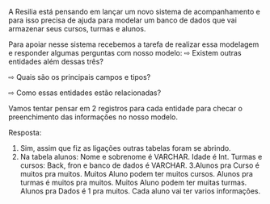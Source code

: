 A Resilia está pensando em lançar um novo sistema de acompanhamento e para isso precisa de ajuda para modelar um banco de dados que vai armazenar seus cursos, turmas e alunos.

Para apoiar nesse sistema recebemos a tarefa de realizar essa modelagem e responder algumas perguntas com nosso modelo:
⇨ Existem outras entidades além dessas três?

⇨ Quais são os principais campos e tipos?

⇨ Como essas entidades estão relacionadas?

Vamos tentar pensar em 2 registros para cada entidade para checar o preenchimento das informações no nosso modelo.


Resposta: 

1. Sim, assim que fiz as ligações outras tabelas foram se abrindo.
2. Na tabela alunos: Nome e sobrenome é VARCHAR. Idade é Int.
   Turmas e cursos: Back, fron e banco de dados é VARCHAR.
3.Alunos pra Curso é muitos pra muitos. Muitos Aluno podem ter muitos cursos.
  Alunos pra turmas é muitos pra muitos. Muitos Aluno podem ter muitas turmas.
  Alunos pra Dados é 1 pra muitos. Cada aluno vai ter varios informações.

